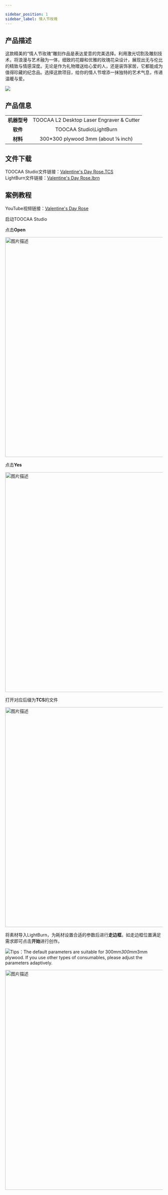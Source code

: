 ```yaml
---

sidebar_position: 1
sidebar_label: 情人节玫瑰
---
```


## 产品描述
这款精美的“情人节玫瑰”雕刻作品是表达爱意的完美选择。利用激光切割及雕刻技术，将浪漫与艺术融为一体，细致的花瓣和优雅的玫瑰花朵设计，展现出无与伦比的精致与情感深度。无论是作为礼物赠送给心爱的人，还是装饰家居，它都能成为值得珍藏的纪念品。选择这款项目，给你的情人节增添一抹独特的艺术气息，传递温暖与爱。

![](http://wiki-toocaa.oss-cn-hongkong.aliyuncs.com/Case/Valentine's%20Day%20Rose/Main.png)

## 产品信息
|  |  |  
| :---: | :---: | 
| **机器型号** | TOOCAA L2 Desktop Laser Engraver & Cutter |
| **软件** | TOOCAA Studio\LightBurn |
| **材料** | 300*300 plywood 3mm (about ⅛ inch) |

## 文件下载
TOOCAA Studio文件链接：[Valentine's Day Rose.TCS](http://wiki-toocaa.oss-cn-hongkong.aliyuncs.com/Case/Valentine's%20Day%20Rose/Valentine's%20Day%20Rose.TCS)<br/>
LightBurn文件链接：[Valentine's Day Rose.lbrn](http://wiki-toocaa.oss-cn-hongkong.aliyuncs.com/Case/Valentine's%20Day%20Rose/Valentine's%20Day%20Rose.lbrn2)

## 案例教程
YouTube视频链接：[Valentine's Day Rose](https://www.youtube.com/shorts/OlfBOs4A55E)

启动TOOCAA Studio

点击**Open**

<img src="http://wiki-toocaa.oss-cn-hongkong.aliyuncs.com/Case/Valentine's%20Day%20Rose/1.png" alt="图片描述" width="700" />

点击**Yes**

<img src="http://wiki-toocaa.oss-cn-hongkong.aliyuncs.com/Case/Valentine's%20Day%20Rose/2.png" alt="图片描述" width="700" />

打开对应后缀为**TCS**的文件

<img src="http://wiki-toocaa.oss-cn-hongkong.aliyuncs.com/Case/Valentine's%20Day%20Rose/3.png" alt="图片描述" width="700" />

将素材导入LightBurn，为耗材设置合适的参数后进行**走边框**，如走边框位置满足需求即可点击**开始**进行创作。

![](http://wiki-toocaa.oss-cn-hongkong.aliyuncs.com/tips.png)Tips：The default parameters are suitable for 300mm*300mm*3mm plywood. If you use other types of consumables, please adjust the parameters adaptively.

<img src="http://wiki-toocaa.oss-cn-hongkong.aliyuncs.com/Case/Valentine's%20Day%20Rose/4.png" alt="图片描述" width="700" />


